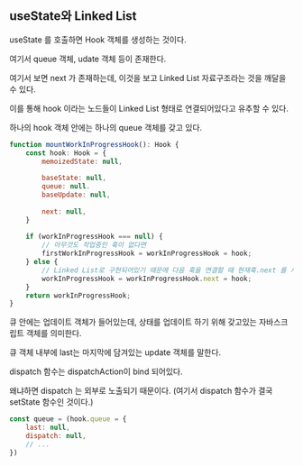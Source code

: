 ## **useState와 Linked List**

useState 를 호출하면 Hook 객체를 생성하는 것이다.

여기서 queue 객체, udate 객체 등이 존재한다.

여기서 보면 next 가 존재하는데, 이것을 보고 Linked List 자료구조라는 것을 깨달을 수 있다.

이를 통해 hook 이라는 노드들이 Linked List 형태로 연결되어있다고 유추할 수 있다.

하나의 hook 객체 안에는 하나의 queue 객체를 갖고 있다.

```jsx
function mountWorkInProgressHook(): Hook {
	const hook: Hook = {
		memoizedState: null,
		
		baseState: null,
		queue: null.
		baseUpdate: null,
		
		next: null,
	}
	
	if (workInProgressHook === null) {
		// 아무것도 작업중인 훅이 없다면
		firstWorkInProgressHook = workInProgressHook = hook;
	} else {
		// Linked List로 구현되어있기 때문에 다음 훅을 연결할 때 현재훅.next 를 사용해 할당한다.
		workInProgressHook = workInProgressHook.next = hook;
	}
	return workInProgressHook;
}
```

큐 안에는 업데이트 객체가 들어있는데, 상태를 업데이트 하기 위해 갖고있는 자바스크립트 객체를 의미한다.

큐 객체 내부에 last는 마지막에 담겨있는 update 객체를 말한다.

dispatch 함수는 dispatchAction이 bind 되어있다.

왜냐하면 dispatch 는 외부로 노출되기 때문이다. (여기서 dispatch 함수가 결국 setState 함수인 것이다.)

```jsx
const queue = (hook.queue = {
	last: null,
	dispatch: null,
	// ...
})
```
